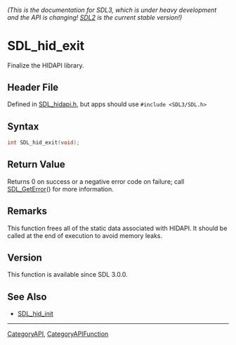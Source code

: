 ###### (This is the documentation for SDL3, which is under heavy development and the API is changing! [SDL2](https://wiki.libsdl.org/SDL2/) is the current stable version!)
# SDL_hid_exit

Finalize the HIDAPI library.

## Header File

Defined in [SDL_hidapi.h](https://github.com/libsdl-org/SDL/blob/main/include/SDL3/SDL_hidapi.h), but apps should use `#include <SDL3/SDL.h>`

## Syntax

```c
int SDL_hid_exit(void);

```

## Return Value

Returns 0 on success or a negative error code on failure; call
[SDL_GetError](SDL_GetError)() for more information.

## Remarks

This function frees all of the static data associated with HIDAPI. It
should be called at the end of execution to avoid memory leaks.

## Version

This function is available since SDL 3.0.0.

## See Also

* [SDL_hid_init](SDL_hid_init)

----
[CategoryAPI](CategoryAPI), [CategoryAPIFunction](CategoryAPIFunction)

